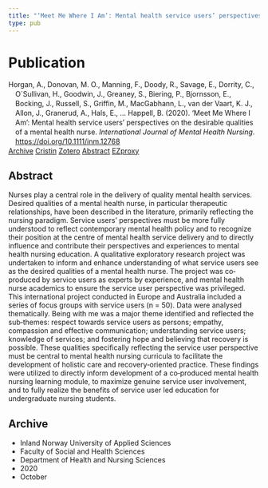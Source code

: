 ```yaml
---
title: "‘Meet Me Where I Am’: Mental health service users’ perspectives on the desirable qualities of a mental health nurse"
type: pub
---
```

<h1>Publication</h1>
<article id="csl-bib-container-WQF3U7EH" class="csl-bib-container">
  <div class="csl-bib-body" style="line-height: 1.35; padding-left: 1em; text-indent:-1em;">
  <div class="csl-entry">Horgan, A., Donovan, M. O., Manning, F., Doody, R., Savage, E., Dorrity, C., O&#xB4;Sullivan, H., Goodwin, J., Greaney, S., Biering, P., Bjornsson, E., Bocking, J., Russell, S., Griffin, M., MacGabhann, L., van der Vaart, K. J., Allon, J., Granerud, A., Hals, E., &#x2026; Happell, B. (2020). &#x2018;Meet Me Where I Am&#x2019;: Mental health service users&#x2019; perspectives on the desirable qualities of a mental health nurse. <i>International Journal of Mental Health Nursing</i>. <a href="https://doi.org/10.1111/inm.12768">https://doi.org/10.1111/inm.12768</a></div>
</div>
  <div class="csl-bib-buttons">
    <a href="#taxonomy-article-WQF3U7EH" class="csl-bib-button">Archive</a>
    <a href="https://app.cristin.no/results/show.jsf?id=1838247" alt="Cristin URL" class="csl-bib-button">Cristin</a>
    <a href="http://zotero.org/groups/5022929/items/WQF3U7EH" alt="Zotero URL" class="csl-bib-button">Zotero</a>
    <a href="#abstract-article-WQF3U7EH" class="csl-bib-button">Abstract</a>
    <a href="http://ezproxy.inn.no/login?url=https://doi.org/10.1111/inm.12768" class="csl-bib-button">EZproxy</a>
  </div>
  <div id="csl-bib-meta-container-WQF3U7EH"></div>
</article>
<div id="csl-bib-meta-WQF3U7EH" class="csl-bib-meta">
  <article id="abstract-article-WQF3U7EH" class="abstract-article">
    <h1>Abstract</h1>
    Nurses play a central role in the delivery of quality mental health services. Desired qualities of a mental health nurse, in particular therapeutic relationships, have been described in the literature, primarily reflecting the nursing paradigm. Service users’ perspectives must be more fully understood to reflect contemporary mental health policy and to recognize their position at the centre of mental health service delivery and to directly influence and contribute their perspectives and experiences to mental health nursing education. A qualitative exploratory research project was undertaken to inform and enhance understanding of what service users see as the desired qualities of a mental health nurse. The project was co‐produced by service users as experts by experience, and mental health nurse academics to ensure the service user perspective was privileged. This international project conducted in Europe and Australia included a series of focus groups with service users (n = 50). Data were analysed thematically. Being with me was a major theme identified and reflected the sub‐themes: respect towards service users as persons; empathy, compassion and effective communication; understanding service users; knowledge of services; and fostering hope and believing that recovery is possible. These qualities specifically reflecting the service user perspective must be central to mental health nursing curricula to facilitate the development of holistic care and recovery‐oriented practice. These findings were utilized to directly inform development of a co‐produced mental health nursing learning module, to maximize genuine service user involvement, and to fully realize the benefits of service user led education for undergraduate nursing students.
  </article>
  <article id="taxonomy-article-WQF3U7EH" class="taxonomy-article">
    <h1>Archive</h1>
    <ul>
      <li>Inland Norway University of Applied Sciences</li>
      <li>Faculty of Social and Health Sciences</li>
      <li>Department of Health and Nursing Sciences</li>
      <li>2020</li>
      <li>October</li>
    </ul>
  </article>
</div>
